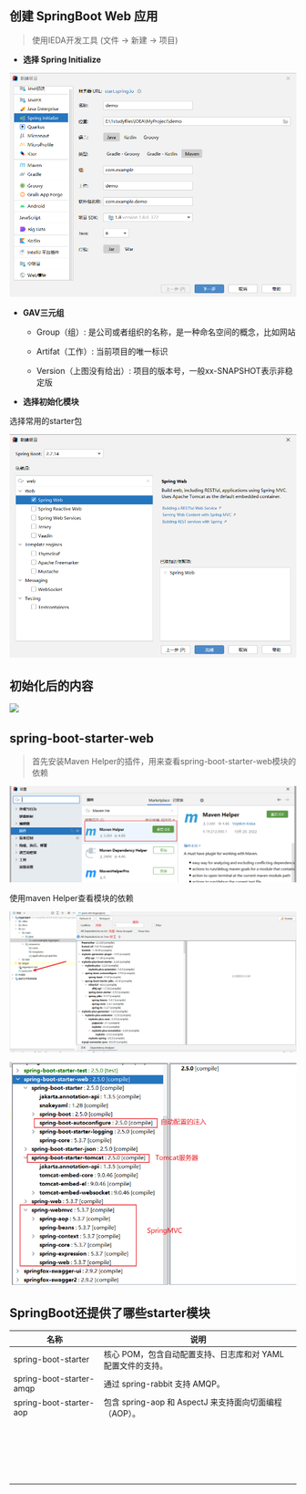 ## 创建 SpringBoot Web 应用

> 使用IEDA开发工具 (文件 -> 新建 -> 项目)

- **选择 Spring Initialize**

![Snipaste_2023-08-17_10-23-31](img\Snipaste_2023-08-17_10-23-31.png)

- **GAV三元组**

  - Group（组）: 是公司或者组织的名称，是一种命名空间的概念，比如网站

  - Artifat（工作）: 当前项目的唯一标识

  - Version（上图没有给出）: 项目的版本号，一般xx-SNAPSHOT表示非稳定版

- **选择初始化模块**

选择常用的starter包

![](img\3.png)

## 初始化后的内容

![](E:\1studyfiles\IDEA\MyProject\myproject\docs\SpringBoot\img\配置.png)

## spring-boot-starter-web

> 首先安装Maven Helper的插件，用来查看spring-boot-starter-web模块的依赖

![](img\image-20230817101535709.png)

使用maven Helper查看模块的依赖

![](img\4.png)

![](img\5.png)

## SpringBoot还提供了哪些starter模块

| **名称**                 | **说明**                                                     |
| ------------------------ | ------------------------------------------------------------ |
| spring-boot-starter      | 核心 POM，包含自动配置支持、日志库和对 YAML 配置文件的支持。 |
| spring-boot-starter-amqp | 通过 spring-rabbit 支持 AMQP。                               |
| spring-boot-starter-aop  | 包含 spring-aop 和 AspectJ 来支持面向切面编程（AOP）。       |
|                          |                                                              |
|                          |                                                              |
|                          |                                                              |
|                          |                                                              |
|                          |                                                              |
|                          |                                                              |
|                          |                                                              |
|                          |                                                              |
|                          |                                                              |
|                          |                                                              |
|                          |                                                              |
|                          |                                                              |
|                          |                                                              |
|                          |                                                              |
|                          |                                                              |
|                          |                                                              |
|                          |                                                              |
|                          |                                                              |
|                          |                                                              |
|                          |                                                              |
|                          |                                                              |

